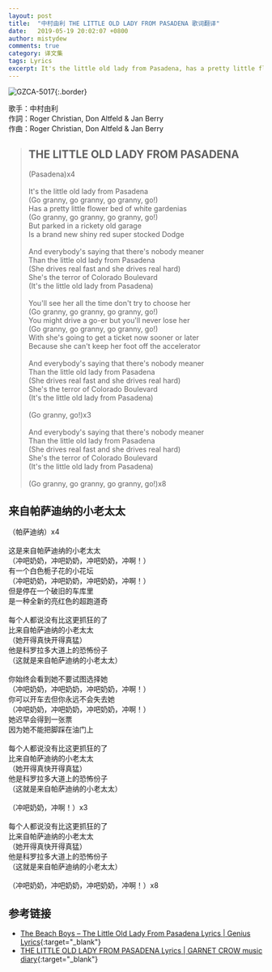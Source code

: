 ```yaml
---
layout: post
title:  "中村由利 THE LITTLE OLD LADY FROM PASADENA 歌词翻译"
date:   2019-05-19 20:02:07 +0800
author: mistydew
comments: true
category: 译文集
tags: Lyrics
excerpt: It's the little old lady from Pasadena, has a pretty little flower bed of white gardenias. But parked in a rickety old garage, is a brand new shiny red super stocked Dodge.
---
```

![GZCA-5017](https://crowsub.github.io/assets/images/discography/other/GZCA-5017.jpg){:.border}

歌手：中村由利<br>
作詞：Roger Christian, Don Altfeld & Jan Berry<br>
作曲：Roger Christian, Don Altfeld & Jan Berry

<blockquote class="lyric-original">
  <h2>THE LITTLE OLD LADY FROM PASADENA</h2>
  <p>
    (Pasadena)x4<br>
    <br>
    It's the little old lady from Pasadena<br>
    (Go granny, go granny, go granny, go!)<br>
    Has a pretty little flower bed of white gardenias<br>
    (Go granny, go granny, go granny, go!)<br>
    But parked in a rickety old garage<br>
    Is a brand new shiny red super stocked Dodge<br>
    <br>
    And everybody's saying that there's nobody meaner<br>
    Than the little old lady from Pasadena<br>
    (She drives real fast and she drives real hard)<br>
    She's the terror of Colorado Boulevard<br>
    (It's the little old lady from Pasadena)<br>
    <br>
    You'll see her all the time don't try to choose her<br>
    (Go granny, go granny, go granny, go!)<br>
    You might drive a go-er but you'll never lose her<br>
    (Go granny, go granny, go granny, go!)<br>
    With she's going to get a ticket now sooner or later<br>
    Because she can't keep her foot off the accelerator<br>
    <br>
    And everybody's saying that there's nobody meaner<br>
    Than the little old lady from Pasadena<br>
    (She drives real fast and she drives real hard)<br>
    She's the terror of Colorado Boulevard<br>
    (It's the little old lady from Pasadena)<br>
    <br>
    (Go granny, go!)x3<br>
    <br>
    And everybody's saying that there's nobody meaner<br>
    Than the little old lady from Pasadena<br>
    (She drives real fast and she drives real hard)<br>
    She's the terror of Colorado Boulevard<br>
    (It's the little old lady from Pasadena)<br>
    <br>
    (Go granny, go granny, go granny, go!)x8
  </p>
</blockquote>

<div class="lyric-translation">
  <h2>来自帕萨迪纳的小老太太</h2>
  <p>
    （帕萨迪纳）x4<br>
    <br>
    这是来自帕萨迪纳的小老太太<br>
    （冲吧奶奶，冲吧奶奶，冲吧奶奶，冲啊！）<br>
    有一个白色栀子花的小花坛<br>
    （冲吧奶奶，冲吧奶奶，冲吧奶奶，冲啊！）<br>
    但是停在一个破旧的车库里<br>
    是一种全新的亮红色的超跑道奇<br>
    <br>
    每个人都说没有比这更抓狂的了<br>
    比来自帕萨迪纳的小老太太<br>
    （她开得真快开得真猛）<br>
    他是科罗拉多大道上的恐怖份子<br>
    （这就是来自帕萨迪纳的小老太太）<br>
    <br>
    你始终会看到她不要试图选择她<br>
    （冲吧奶奶，冲吧奶奶，冲吧奶奶，冲啊！）<br>
    你可以开车去但你永远不会失去她<br>
    （冲吧奶奶，冲吧奶奶，冲吧奶奶，冲啊！）<br>
    她迟早会得到一张票<br>
    因为她不能把脚踩在油门上<br>
    <br>
    每个人都说没有比这更抓狂的了<br>
    比来自帕萨迪纳的小老太太<br>
    （她开得真快开得真猛）<br>
    他是科罗拉多大道上的恐怖份子<br>
    （这就是来自帕萨迪纳的小老太太）<br>
    <br>
    （冲吧奶奶，冲啊！）x3<br>
    <br>
    每个人都说没有比这更抓狂的了<br>
    比来自帕萨迪纳的小老太太<br>
    （她开得真快开得真猛）<br>
    他是科罗拉多大道上的恐怖份子<br>
    （这就是来自帕萨迪纳的小老太太）<br>
    <br>
    （冲吧奶奶，冲吧奶奶，冲吧奶奶，冲啊！）x8
  </p>
</div>

## 参考链接

* [The Beach Boys – The Little Old Lady From Pasadena Lyrics \| Genius Lyrics](https://genius.com/The-beach-boys-the-little-old-lady-from-pasadena-lyrics){:target="_blank"}
* [THE LITTLE OLD LADY FROM PASADENA Lyrics \| GARNET CROW music diary](https://crowsub.github.io/lyrics/featuring/THE%20LITTLE%20OLD%20LADY%20FROM%20PASADENA.html){:target="_blank"}
